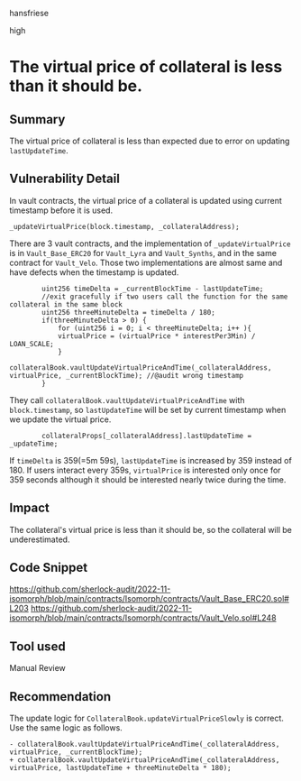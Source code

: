 hansfriese

high

# The virtual price of collateral is less than it should be.



## Summary
The virtual price of collateral is less than expected due to error on updating `lastUpdateTime`.

## Vulnerability Detail
In vault contracts, the virtual price of a collateral is updated using current timestamp before it is used.

```solidity
_updateVirtualPrice(block.timestamp, _collateralAddress); 
```
There are 3 vault contracts, and the implementation of `_updateVirtualPrice` is in `Vault_Base_ERC20` for `Vault_Lyra` and `Vault_Synths`, and in the same contract for `Vault_Velo`.
Those two implementations are almost same and have defects when the timestamp is updated.

```solidity
        uint256 timeDelta = _currentBlockTime - lastUpdateTime;
        //exit gracefully if two users call the function for the same collateral in the same block 
        uint256 threeMinuteDelta = timeDelta / 180; 
        if(threeMinuteDelta > 0) {
            for (uint256 i = 0; i < threeMinuteDelta; i++ ){
            virtualPrice = (virtualPrice * interestPer3Min) / LOAN_SCALE; 
            }
            collateralBook.vaultUpdateVirtualPriceAndTime(_collateralAddress, virtualPrice, _currentBlockTime); //@audit wrong timestamp
        }
```

They call `collateralBook.vaultUpdateVirtualPriceAndTime` with `block.timestamp`, so `lastUpdateTime` will be set by current timestamp when we update the virtual price.

```solidity
        collateralProps[_collateralAddress].lastUpdateTime = _updateTime;
```

If `timeDelta` is 359(=5m 59s), `lastUpdateTime` is increased by 359 instead of 180.
If users interact every 359s, `virtualPrice` is interested only once for 359 seconds although it should be interested nearly twice during the time.

## Impact
The collateral's virtual price is less than it should be, so the collateral will be underestimated.


## Code Snippet
https://github.com/sherlock-audit/2022-11-isomorph/blob/main/contracts/Isomorph/contracts/Vault_Base_ERC20.sol#L203
https://github.com/sherlock-audit/2022-11-isomorph/blob/main/contracts/Isomorph/contracts/Vault_Velo.sol#L248

## Tool used
Manual Review

## Recommendation
The update logic for `CollateralBook.updateVirtualPriceSlowly` is correct. Use the same logic as follows.

```solidity
- collateralBook.vaultUpdateVirtualPriceAndTime(_collateralAddress, virtualPrice, _currentBlockTime);
+ collateralBook.vaultUpdateVirtualPriceAndTime(_collateralAddress, virtualPrice, lastUpdateTime + threeMinuteDelta * 180);
```





